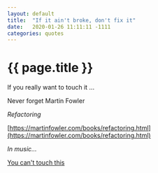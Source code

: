 ```yaml
---
layout: default
title:  "If it ain't broke, don't fix it"
date:   2020-01-26 11:11:11 -1111
categories: quotes
---
```

<h1>{{ page.title }}</h1>

If you really want to touch it ...

Never forget Martin Fowler

*Refactoring*

[https://martinfowler.com/books/refactoring.html](https://martinfowler.com/books/refactoring.html)

*In music...*

[You can't touch this](https://www.youtube.com/watch?v=otCpCn0l4Wo)
